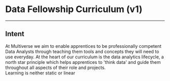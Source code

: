 <h1> Data Fellowship Curriculum (v1) </h1>
<hr>
<div id='intent'>
         <h2><b> Intent</b> </h2>
         <p> At Multiverse we aim to enable apprentices to be professionally competent Data Analysts through teaching them tools and concepts they will need to use everyday. At the heart of our curriculum is the data analytics lifecycle, a north star principle which helps apprentices to 'think data' and guide them throughout all aspects of their role and projects. <br>
                  Learning is neither static or linear</p>
         
</div>
         
